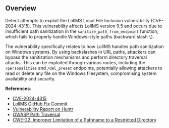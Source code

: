 ## Overview

Detect attempts to exploit the LollMS Local File Inclusion vulnerability (CVE-2024-4315). This vulnerability affects LollMS version 9.5 and occurs due to insufficient path sanitization in the `sanitize_path_from_endpoint` function, which fails to properly handle Windows-style paths (backward slash `\`).

The vulnerability specifically relates to how LollMS handles path sanitization on Windows systems. By using backslashes in URL paths, attackers can bypass the sanitization mechanisms and perform directory traversal attacks. This can be exploited through various routes, including the `/personalities` and `/del_preset` endpoints, potentially allowing attackers to read or delete any file on the Windows filesystem, compromising system availability and security.

**References**:
- [CVE-2024-4315](https://www.cve.org/CVERecord?id=CVE-2024-4315)
- [LollMS GitHub Fix Commit](https://github.com/parisneo/lollms/commit/95ad36eeffc6a6be3e3f35ed35a384d768f0ecf6)
- [Vulnerability Report on Huntr](https://huntr.com/bounties/8a1b0197-2c36-4276-b92b-630a2a9bb09c)
- [OWASP Path Traversal](https://owasp.org/www-community/attacks/Path_Traversal)
- [CWE-22: Improper Limitation of a Pathname to a Restricted Directory](https://cwe.mitre.org/data/definitions/22.html) 